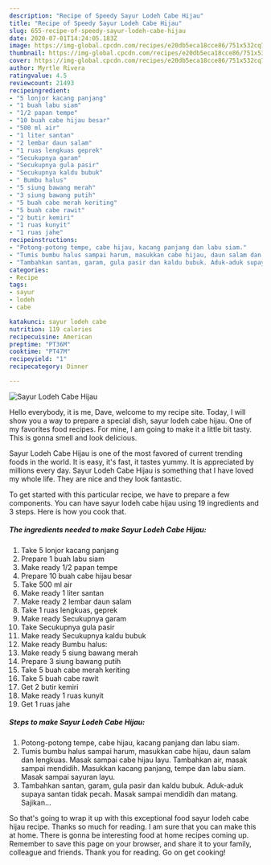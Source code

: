 ```yaml
---
description: "Recipe of Speedy Sayur Lodeh Cabe Hijau"
title: "Recipe of Speedy Sayur Lodeh Cabe Hijau"
slug: 655-recipe-of-speedy-sayur-lodeh-cabe-hijau
date: 2020-07-01T14:24:05.183Z
image: https://img-global.cpcdn.com/recipes/e20db5eca18cce86/751x532cq70/sayur-lodeh-cabe-hijau-foto-resep-utama.jpg
thumbnail: https://img-global.cpcdn.com/recipes/e20db5eca18cce86/751x532cq70/sayur-lodeh-cabe-hijau-foto-resep-utama.jpg
cover: https://img-global.cpcdn.com/recipes/e20db5eca18cce86/751x532cq70/sayur-lodeh-cabe-hijau-foto-resep-utama.jpg
author: Myrtle Rivera
ratingvalue: 4.5
reviewcount: 21493
recipeingredient:
- "5 lonjor kacang panjang"
- "1 buah labu siam"
- "1/2 papan tempe"
- "10 buah cabe hijau besar"
- "500 ml air"
- "1 liter santan"
- "2 lembar daun salam"
- "1 ruas lengkuas geprek"
- "Secukupnya garam"
- "Secukupnya gula pasir"
- "Secukupnya kaldu bubuk"
- " Bumbu halus"
- "5 siung bawang merah"
- "3 siung bawang putih"
- "5 buah cabe merah keriting"
- "5 buah cabe rawit"
- "2 butir kemiri"
- "1 ruas kunyit"
- "1 ruas jahe"
recipeinstructions:
- "Potong-potong tempe, cabe hijau, kacang panjang dan labu siam."
- "Tumis bumbu halus sampai harum, masukkan cabe hijau, daun salam dan lengkuas. Masak sampai cabe hijau layu. Tambahkan air, masak sampai mendidih. Masukkan kacang panjang, tempe dan labu siam. Masak sampai sayuran layu."
- "Tambahkan santan, garam, gula pasir dan kaldu bubuk. Aduk-aduk supaya santan tidak pecah. Masak sampai mendidih dan matang. Sajikan..."
categories:
- Recipe
tags:
- sayur
- lodeh
- cabe

katakunci: sayur lodeh cabe 
nutrition: 119 calories
recipecuisine: American
preptime: "PT36M"
cooktime: "PT47M"
recipeyield: "1"
recipecategory: Dinner

---
```



![Sayur Lodeh Cabe Hijau](https://img-global.cpcdn.com/recipes/e20db5eca18cce86/751x532cq70/sayur-lodeh-cabe-hijau-foto-resep-utama.jpg)

Hello everybody, it is me, Dave, welcome to my recipe site. Today, I will show you a way to prepare a special dish, sayur lodeh cabe hijau. One of my favorites food recipes. For mine, I am going to make it a little bit tasty. This is gonna smell and look delicious.

Sayur Lodeh Cabe Hijau is one of the most favored of current trending foods in the world. It is easy, it's fast, it tastes yummy. It is appreciated by millions every day. Sayur Lodeh Cabe Hijau is something that I have loved my whole life. They are nice and they look fantastic.




To get started with this particular recipe, we have to prepare a few components. You can have sayur lodeh cabe hijau using 19 ingredients and 3 steps. Here is how you cook that.

<!--inarticleads1-->

##### The ingredients needed to make Sayur Lodeh Cabe Hijau:

1. Take 5 lonjor kacang panjang
1. Prepare 1 buah labu siam
1. Make ready 1/2 papan tempe
1. Prepare 10 buah cabe hijau besar
1. Take 500 ml air
1. Make ready 1 liter santan
1. Make ready 2 lembar daun salam
1. Take 1 ruas lengkuas, geprek
1. Make ready Secukupnya garam
1. Take Secukupnya gula pasir
1. Make ready Secukupnya kaldu bubuk
1. Make ready  Bumbu halus:
1. Make ready 5 siung bawang merah
1. Prepare 3 siung bawang putih
1. Take 5 buah cabe merah keriting
1. Take 5 buah cabe rawit
1. Get 2 butir kemiri
1. Make ready 1 ruas kunyit
1. Get 1 ruas jahe




<!--inarticleads2-->

##### Steps to make Sayur Lodeh Cabe Hijau:

1. Potong-potong tempe, cabe hijau, kacang panjang dan labu siam.
1. Tumis bumbu halus sampai harum, masukkan cabe hijau, daun salam dan lengkuas. Masak sampai cabe hijau layu. Tambahkan air, masak sampai mendidih. Masukkan kacang panjang, tempe dan labu siam. Masak sampai sayuran layu.
1. Tambahkan santan, garam, gula pasir dan kaldu bubuk. Aduk-aduk supaya santan tidak pecah. Masak sampai mendidih dan matang. Sajikan...




So that's going to wrap it up with this exceptional food sayur lodeh cabe hijau recipe. Thanks so much for reading. I am sure that you can make this at home. There is gonna be interesting food at home recipes coming up. Remember to save this page on your browser, and share it to your family, colleague and friends. Thank you for reading. Go on get cooking!
